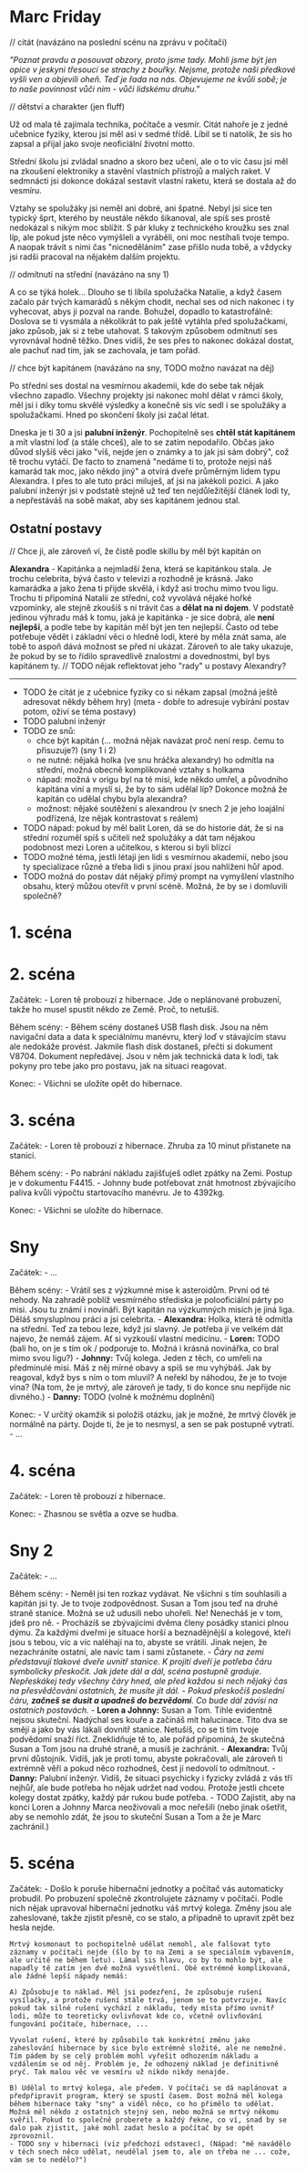 # Marc Friday

// citát (navázáno na poslední scénu na zprávu v počítači)

_"Poznat pravdu a posouvat obzory, proto jsme tady. Mohli jsme být jen opice v jeskyni třesoucí se strachy z bouřky. Nejsme, protože naši předkové vyšli ven a objevili oheň. Teď je řada na nás. Objevujeme ne kvůli sobě; je to naše povinnost vůči nim - vůči lidskému druhu."_

// dětství a charakter (jen fluff)

Už od mala tě zajímala technika, počítače a vesmír. Citát nahoře je z jedné učebnice fyziky, kterou jsi měl asi v sedmé třídě. Líbil se ti natolik, že sis ho zapsal a přijal jako svoje neoficiální životní motto.

Střední školu jsi zvládal snadno a skoro bez učení, ale o to víc času jsi měl na zkoušení elektroniky a stavění vlastních přístrojů a malých raket. V sedmnácti jsi dokonce dokázal sestavit vlastní raketu, která se dostala až do vesmíru.

Vztahy se spolužáky jsi neměl ani dobré, ani špatné. Nebyl jsi sice ten typický šprt, kterého by neustále někdo šikanoval, ale spíš ses prostě nedokázal s nikým moc sblížit. S pár kluky z technického kroužku ses znal líp, ale pokud jste něco vymýšleli a vyráběli, oni moc nestíhali tvoje tempo. A naopak trávit s nimi čas "nicneděláním" zase přišlo nuda tobě, a vždycky jsi radši pracoval na nějakém dalším projektu.

// odmítnutí na střední (navázáno na sny 1)

A co se týká holek... Dlouho se ti líbila spolužačka Natalie, a když časem začalo pár tvých kamarádů s někým chodit, nechal ses od nich nakonec i ty vyhecovat, abys ji pozval na rande. Bohužel, dopadlo to katastrofálně: Doslova se ti vysmála a několikrát to pak ještě vytáhla před spolužačkami, jako způsob, jak si z tebe utahovat. S takovým způsobem odmítnutí ses vyrovnával hodně těžko. Dnes vidíš, že ses přes to nakonec dokázal dostat, ale pachuť nad tím, jak se zachovala, je tam pořád.

// chce být kapitánem (navázáno na sny, TODO možno navázat na děj)

Po střední ses dostal na vesmírnou akademii, kde do sebe tak nějak všechno zapadlo. Všechny projekty jsi nakonec mohl dělat v rámci školy, měl jsi i díky tomu skvělé výsledky a konečně sis víc sedl i se spolužáky a spolužačkami. Hned po skončení školy jsi začal létat.

Dneska je ti 30 a jsi __palubní inženýr__. Pochopitelně ses __chtěl stát kapitánem__ a mít vlastní loď (a stále chceš), ale to se zatím nepodařilo. Občas jako důvod slyšíš věci jako "víš, nejde jen o známky a to jak jsi sám dobrý", což tě trochu vytáčí. De facto to znamená "nedáme ti to, protože nejsi náš kamarád tak moc, jako někdo jiný" a otvírá dveře průměrným lidem typu Alexandra. I přes to ale tuto práci miluješ, ať jsi na jakékoli pozici. A jako palubní inženýr jsi v podstatě stejně už teď ten nejdůležitější článek lodi ty, a nepřestáváš na sobě makat, aby ses kapitánem jednou stal.

## Ostatní postavy

// Chce ji, ale zároveň ví, že čistě podle skillu by měl být kapitán on

__Alexandra__ - Kapitánka a nejmladší žena, která se kapitánkou stala. Je trochu celebrita, bývá často v televizi a rozhodně je krásná. Jako kamarádka a jako žena ti přijde skvělá, i když asi trochu mimo tvou ligu. Trochu ti připomíná Natalii ze střední, což vyvolává nějaké hořké vzpomínky, ale stejně zkoušíš s ní trávit čas a __dělat na ni dojem__. V podstatě jedinou výhradu máš k tomu, jaká je kapitánka - je sice dobrá, ale __není nejlepší__, a podle tebe by kapitán měl být jen ten nejlepší. Často od tebe potřebuje vědět i základní věci o hledně lodi, které by měla znát sama, ale tobě to aspoň dává možnost se před ní ukázat. Zároveň to ale taky ukazuje, že pokud by se to řídilo spravedlivě znalostmi a dovednostmi, byl bys kapitánem ty. // TODO nějak reflektovat jeho "rady" u postavy Alexandry?

---

- TODO že citát je z učebnice fyziky co si někam zapsal (možná ještě adresovat někdy během hry) (meta - dobře to adresuje vybírání postav potom, oživí se téma postavy)
- TODO palubní inženýr
- TODO ze snů:
    - chce být kapitán (... možná nějak navázat proč není resp. čemu to přisuzuje?) (sny 1 i 2)
    - ne nutné: nějaká holka (ve snu hráčka alexandry) ho odmítla na střední, možná obecně komplikované vztahy s holkama
    - nápad: možná v origu byl na té misi, kde někdo umřel, a původního kapitána viní a myslí si, že by to sám udělal líp? Dokonce možná že kapitán co udělal chybu byla alexandra?
    - možnost: nějaké soutěžení s alexandrou (v snech 2 je jeho loajální podřízená, lze nějak kontrastovat s reálem)
- TODO nápad: pokud by měl balit Loren, dá se do historie dát, že si na střední rozuměl spíš s učiteli než spolužáky a dát tam nějakou podobnost mezi Loren a učitelkou, s kterou si byli blízcí
- TODO možné téma, jestli létají jen lidi s vesmírnou akademií, nebo jsou ty specializace různé a třeba lidi s jinou praxí jsou nahlíženi hůř apod.
- TODO možná do postav dát nějaký přímý prompt na vymyšlení vlastního obsahu, který můžou otevřít v první scéně. Možná, že by se i domluvili společně?

# 1. scéna

# 2. scéna

Začátek:
    - Loren tě probouzí z hibernace. Jde o neplánované probuzení, takže ho musel spustit někdo ze Země. Proč, to netušíš.

Během scény:
    - Během scény dostaneš USB flash disk. Jsou na něm navigační data a data k speciálnímu manévru, který loď v stávajícím stavu ale nedokáže provést. Jakmile flash disk dostaneš, přečti si dokument V8704. Dokument nepředávej. Jsou v něm jak technická data k lodi, tak pokyny pro tebe jako pro postavu, jak na situaci reagovat.

Konec:
    - Všichni se uložíte opět do hibernace.

# 3. scéna

Začátek:
    - Loren tě probouzí z hibernace. Zhruba za 10 minut přistanete na stanici.

Během scény:
    - Po nabrání nákladu zajišťuješ odlet zpátky na Zemi. Postup je v dokumentu F4415.
    - Johnny bude potřebovat znát hmotnost zbývajícího paliva kvůli výpočtu startovacího manévru. Je to 4392kg.
    <!-- TODO nápad: chce např. na Mars, chtěl to ohackovat špatným zadáním paliva, ale kvůli úpravě motorů ví, že už to nejde a bylo by to nebezpečné. Nebo naopak někdo ho může (neprávem) podezírat, že to chtěl nafakeovat. Případně o tom s někým před tím mluvil. ... -->

Konec:
    - Všichni se uložíte do hibernace.

# Sny

Začátek:
    - ...

Během scény:
    - Vrátil ses z výzkumné mise k asteroidům. První od té nehody. Na zahradě poblíž vesmírného střediska je polooficiální párty po misi. Jsou tu známí i novináři. Být kapitán na výzkumných misích je jiná liga. Děláš smysluplnou práci a jsi celebrita.
    - __Alexandra:__ Holka, která tě odmítla na střední. Teď za tebou leze, když jsi slavný. Je potřeba jí ve velkém dát najevo, že nemáš zájem. Ať si vyzkouší vlastní medicínu.
    - __Loren:__ TODO (balí ho, on je s tím ok / podporuje to. Možná i krásná novinářka, co bral mimo svou ligu?)
    - __Johnny:__ Tvůj kolega. Jeden z těch, co umřeli na předminulé misi. Máš z něj mírné obavy a spíš se mu vyhýbáš. Jak by reagoval, když bys s ním o tom mluvil? A neřekl by náhodou, že je to tvoje vina? (Na tom, že je mrtvý, ale zároveň je tady, ti do konce snu nepřijde nic divného.)
    - __Danny:__ TODO (volné k možnému doplnění)

Konec:
    - V určitý okamžik si položíš otázku, jak je možné, že mrtvý člověk je normálně na párty. Dojde ti, že je to nesmysl, a sen se pak postupně vytratí.
    - ...

# 4. scéna

Začátek:
    - Loren tě probouzí z hibernace.

Konec:
    - Zhasnou se světla a ozve se hudba.

# Sny 2

Začátek:
    - ...

Během scény:
    - Neměl jsi ten rozkaz vydávat. Ne všichni s tím souhlasili a kapitán jsi ty. Je to tvoje zodpovědnost. Susan a Tom jsou teď na druhé straně stanice. Možná se už udusili nebo uhořeli. Ne! Nenecháš je v tom, jdeš pro ně.
    - Procházíš se zbývajícími dvěma členy posádky stanici plnou dýmu. Za každými dveřmi je situace horší a beznadějnější a kolegové, kteří jsou s tebou, víc a víc naléhají na to, abyste se vrátili. Jinak nejen, že nezachráníte ostatní, ale navíc tam i sami zůstanete.
    - _Čáry na zemi představují tlakové dveře uvnitř stanice. K projití dveří je potřeba čáru symbolicky přeskočit. Jak jdete dál a dál, scéna postupně graduje. Nepřeskákej tedy všechny čáry hned, ale před každou si nech nějaký čas na přesvědčování ostatních, že musíte jít dál._
    - _Pokud přeskočíš poslední čáru, __začneš se dusit a upadneš do bezvědomí__. Co bude dál závisí na ostatních postavách._
    - __Loren a Johnny:__ Susan a Tom. Tihle evidentně nejsou skuteční. Nadýchal ses kouře a začínáš mít halucinace. Tito dva se smějí a jako by vás lákali dovnitř stanice. Netušíš, co se ti tím tvoje podvědomí snaží říct. Zneklidňuje tě to, ale pořád připominá, že skutečná Susan a Tom jsou na druhé straně, a musíš je zachránit.
    - __Alexandra:__ Tvůj první důstojník. Vidíš, jak je proti tomu, abyste pokračovali, ale zároveň ti extrémně věří a pokud něco rozhodneš, čest jí nedovolí to odmítnout.
    - __Danny:__ Palubní inženýr. Vidíš, že situaci psychicky i fyzicky zvládá z vás tří nejhůř, ale bude potřeba ho nějak udržet nad vodou. Protože jestli chcete kolegy dostat zpátky, každý pár rukou bude potřeba.
    - TODO Zajistit, aby na konci Loren a Johnny Marca neoživovali a moc neřešili (nebo jinak ošetřit, aby se nemohlo zdát, že jsou to skuteční Susan a Tom a že je Marc zachránil.)

# 5. scéna

Začátek:
    - Došlo k poruše hibernační jednotky a počítač vás automaticky probudil. Po probuzení společně zkontrolujete záznamy v počítači. Podle nich nějak upravoval hibernační jednotku váš mrtvý kolega. Změny jsou ale zaheslované, takže zjistit přesně, co se stalo, a případně to upravit zpět bez hesla nejde.

    Mrtvý kosmonaut to pochopitelně udělat nemohl, ale falšovat tyto záznamy v počítači nejde (šlo by to na Zemi a se speciálním vybavením, ale určitě ne během letu). Lámal sis hlavu, co by to mohlo být, ale napadly tě zatím jen dvě možná vysvětlení. Obě extrémně komplikovaná, ale žádné lepší nápady nemáš:

    A) Způsobuje to náklad. Měl jsi podezření, že způsobuje rušení vysílačky, a protože rušení stále trvá, jenom se to potvrzuje. Navíc pokud tak silné rušení vychází z nákladu, tedy místa přímo uvnitř lodi, může to teoreticky ovlivňovat kde co, včetně ovlivňování fungování počítače, hibernace, ...

    Vyvolat rušení, které by způsobilo tak konkrétní změnu jako zaheslování hibernace by sice bylo extrémně složité, ale ne nemožné. Tím pádem by se celý problém mohl vyřešit odhozením nákladu a vzdálením se od něj. Problém je, že odhozený náklad je definitivně pryč. Tak malou věc ve vesmíru už nikdo nikdy nenajde.

    B) Udělal to mrtvý kolega, ale předem. V počítači se dá naplánovat a předpřipravit program, který se spustí časem. Dost možná měl kolega během hibernace taky "sny" a viděl něco, co ho přimělo to udělat. Možná měl někdo z ostatních stejný sen, nebo možná se mrtvý někomu svěřil. Pokud to společně proberete a každý řekne, co ví, snad by se dalo pak zjistit, jaké mohl zadat heslo a počítač by se opět zprovoznil.
    - TODO sny v hibernaci (viz předchozí odstavec), (Nápad: "mě navádělo v těch snech něco udělat, neudělal jsem to, ale on třeba ne ... cože, vám se to nedělo?")
